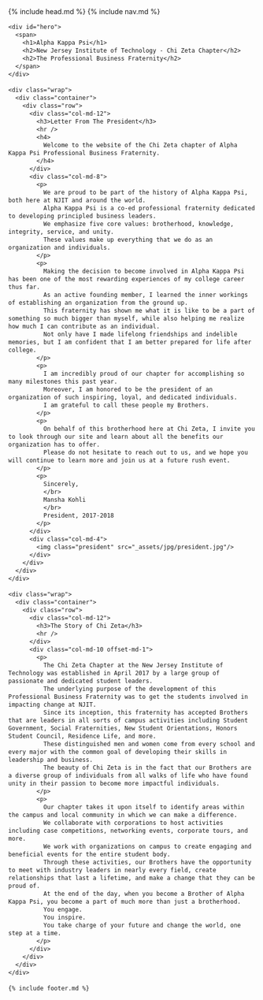 <!DOCTYPE html>
<html>
  <head>
    {% include head.md %}
  </head>

  <body>
  	{% include nav.md %}

    <div id="hero">
      <span>
        <h1>Alpha Kappa Psi</h1>
        <h2>New Jersey Institute of Technology - Chi Zeta Chapter</h2>
        <h2>The Professional Business Fraternity</h2>
      </span>
    </div>

    <div class="wrap">
      <div class="container">
        <div class="row">
          <div class="col-md-12">
            <h3>Letter From The President</h3>
            <hr />
            <h4>
              Welcome to the website of the Chi Zeta chapter of Alpha Kappa Psi Professional Business Fraternity.
            </h4>
          </div>
          <div class="col-md-8">
            <p>
              We are proud to be part of the history of Alpha Kappa Psi, both here at NJIT and around the world.
              Alpha Kappa Psi is a co-ed professional fraternity dedicated to developing principled business leaders.
              We emphasize five core values: brotherhood, knowledge, integrity, service, and unity.
              These values make up everything that we do as an organization and individuals.
            </p>
            <p>
              Making the decision to become involved in Alpha Kappa Psi has been one of the most rewarding experiences of my college career thus far.
              As an active founding member, I learned the inner workings of establishing an organization from the ground up.
              This fraternity has shown me what it is like to be a part of something so much bigger than myself, while also helping me realize how much I can contribute as an individual.
              Not only have I made lifelong friendships and indelible memories, but I am confident that I am better prepared for life after college.
            </p>
            <p>
              I am incredibly proud of our chapter for accomplishing so many milestones this past year.
              Moreover, I am honored to be the president of an organization of such inspiring, loyal, and dedicated individuals.
              I am grateful to call these people my Brothers.
            </p>
            <p>
              On behalf of this brotherhood here at Chi Zeta, I invite you to look through our site and learn about all the benefits our organization has to offer.
              Please do not hesitate to reach out to us, and we hope you will continue to learn more and join us at a future rush event.
            </p>
            <p>
              Sincerely,
              </br>
              Mansha Kohli
              </br>
              President, 2017-2018
            </p>
          </div>
          <div class="col-md-4">
            <img class="president" src="_assets/jpg/president.jpg"/>
          </div>
        </div>
      </div>
    </div>

    <div class="wrap">
      <div class="container">
        <div class="row">
          <div class="col-md-12">
            <h3>The Story of Chi Zeta</h3>
            <hr />
          </div>
          <div class="col-md-10 offset-md-1">
            <p>
              The Chi Zeta Chapter at the New Jersey Institute of Technology was established in April 2017 by a large group of passionate and dedicated student leaders.
              The underlying purpose of the development of this Professional Business Fraternity was to get the students involved in impacting change at NJIT.
              Since its inception, this fraternity has accepted Brothers that are leaders in all sorts of campus activities including Student Government, Social Fraternities, New Student Orientations, Honors Student Council, Residence Life, and more.
              These distinguished men and women come from every school and every major with the common goal of developing their skills in leadership and business.
              The beauty of Chi Zeta is in the fact that our Brothers are a diverse group of individuals from all walks of life who have found unity in their passion to become more impactful individuals.
            </p>
            <p>
              Our chapter takes it upon itself to identify areas within the campus and local community in which we can make a difference.
              We collaborate with corporations to host activities including case competitions, networking events, corporate tours, and more.
              We work with organizations on campus to create engaging and beneficial events for the entire student body.
              Through these activities, our Brothers have the opportunity to meet with industry leaders in nearly every field, create relationships that last a lifetime, and make a change that they can be proud of.
              At the end of the day, when you become a Brother of Alpha Kappa Psi, you become a part of much more than just a brotherhood.
              You engage.
              You inspire.
              You take charge of your future and change the world, one step at a time.
            </p>
          </div>
        </div>
      </div>
    </div>

    {% include footer.md %}
  </body>

</html>
